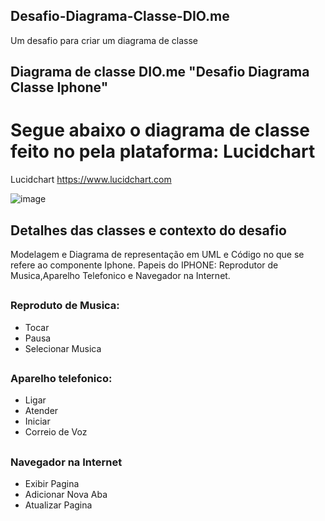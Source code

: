 ## Desafio-Diagrama-Classe-DIO.me
Um desafio para criar um diagrama de classe

## Diagrama de classe DIO.me "Desafio Diagrama Classe Iphone"
# Segue abaixo o diagrama de classe feito no pela plataforma: Lucidchart 

Lucidchart
https://www.lucidchart.com

![image](https://github.com/user-attachments/assets/a3d33dd4-0d57-45a2-b4f0-e9401bc96bb8)



## Detalhes das classes e contexto do desafio

Modelagem e Diagrama de representação em UML e Código no que se refere ao componente Iphone.
Papeis do IPHONE: Reprodutor de Musica,Aparelho Telefonico e Navegador na Internet.

 
##
### Reproduto de Musica:
- Tocar
- Pausa
- Selecionar Musica
##

### Aparelho telefonico:
- Ligar
- Atender
- Iniciar
- Correio de Voz
##


  
### Navegador na Internet

- Exibir Pagina
- Adicionar Nova Aba
- Atualizar Pagina

  



